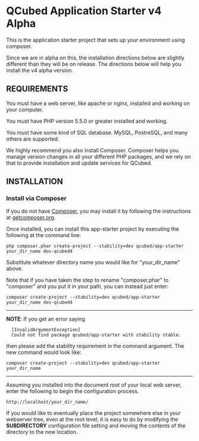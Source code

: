 # QCubed Application Starter v4 Alpha
This is the application starter project that sets up your environment using composer. 

Since we are in alpha on this, the installation directions below are slightly different
than they will be on release. The directions below will help you install the v4 alpha
version.

REQUIREMENTS
------------

You must have a web server, like apache or nginx, installed and working on your computer.

You must have PHP version 5.5.0 or greater installed and working.

You must have some kind of SQL database. MySQL, PostreSQL, and many others are supported.

We highly recommend you also install Composer. Composer helps you manage version changes in all your different
PHP packages, and we rely on that to provide installation and update services for QCubed.


INSTALLATION
------------

### Install via Composer

If you do not have [Composer](http://getcomposer.org/), you may install it by following the instructions
at [getcomposer.org](http://getcomposer.org/doc/00-intro.md#installation-nix).

Once installed, you can install this app-starter project by executing the following at the command line:

~~~
php composer.phar create-project --stability=dev qcubed/app-starter your_dir_name dev-qcubed4
~~~

Substitute whatever directory name you would like for "your_dir_name" above. 

Note that if you have taken the step to rename "composer.phar" to "composer" and you put it in your path, you can instead
just enter:

~~~
composer create-project --stability=dev qcubed/app-starter your_dir_name dev-qcubed4
~~~

------------
**NOTE**: If you get an error saying 
~~~
  [InvalidArgumentException]                                        
  Could not find package qcubed/app-starter with stability stable.
~~~
then please add the stability requirement in the command argument. The new command would look like: 

~~~
composer create-project --stability=dev qcubed/app-starter your_dir_name
~~~
------------

Assuming you installed into the document root of your local web server, enter the following to begin the 
configuration process.

~~~
http://localhost/your_dir_name/
~~~

If you would like to eventually place the project somewhere else in your webserver tree, even at the root level, it is
easy to do by modifying the __SUBDIRECTORY__ configuration file setting and moving the contents of the directory to the
new location.
